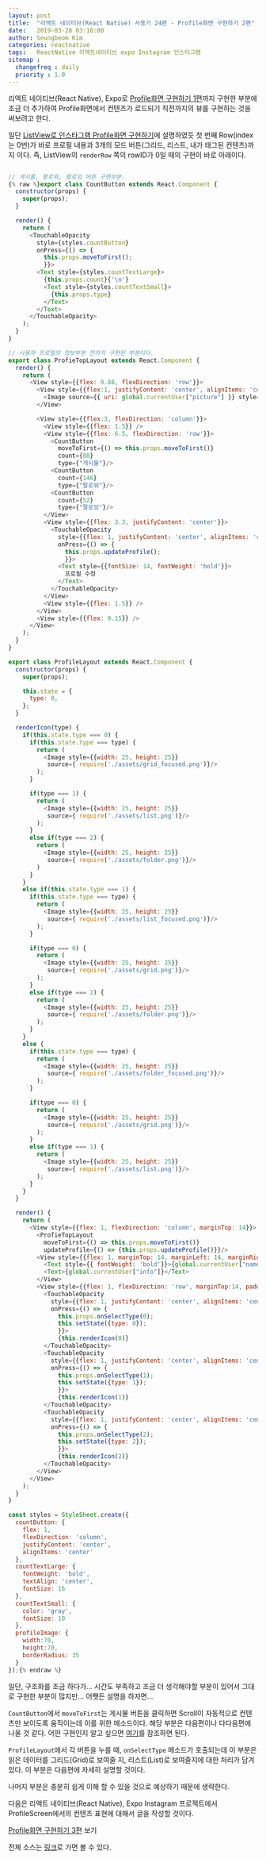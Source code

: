```yaml
---
layout: post
title:  "리액트 네이티브(React Native) 사용기 24편 - Profile화면 구현하기 2편"
date:   2019-03-28 03:16:00
author: Seungbeom Kim
categories: reactnative
tags:	ReactNative 리액트네이티브 expo Instagram 인스타그램
sitemap :
  changefreq : daily
  priority : 1.0
---
```


리액트 네이티브(React Native), Expo로 [Profile화면 구현하기 1편](https://myksb1223.github.io/reactnative/2019/03/24/React-Native-20.html)까지 구현한 부분에 조금 더 추가하여 Profile화면에서 컨텐츠가 로드되기 직전까지의 뷰를 구현하는 것을 써보려고 한다.

일단 [ListView로 인스타그램 Profile화면 구현하기](https://myksb1223.github.io/reactnative/2019/03/22/React-Native-19.html)에 설명하였듯 첫 번째 Row(index는 0번)가 바로 프로필 내용과 3개의 모드 버튼(그리드, 리스트, 내가 태그된 컨텐츠)까지 이다. 즉, ListView의 `renderRow` 쪽의 rowID가 0일 때의 구현이 바로 아래이다.

```javascript

// 게시물, 팔로워, 팔로잉 버튼 구현부분.
{% raw %}export class CountButton extends React.Component {
  constructor(props) {
    super(props);
  }

  render() {
    return (
      <TouchableOpacity
        style={styles.countButton}
        onPress={() => {
          this.props.moveToFirst();
          }}>
        <Text style={styles.countTextLarge}>
          {this.props.count}{'\n'}
          <Text style={styles.countTextSmall}>
            {this.props.type}
          </Text>
        </Text>
      </TouchableOpacity>
    );
  }
}

// 사용자 프로필의 정보부분 전까지 구현된 부분이다.
export class ProfieTopLayout extends React.Component {
  render() {
    return (
      <View style={{flex: 0.88, flexDirection: 'row'}}>
        <View style={{flex:1, justifyContent: 'center', alignItems: 'center'}}>
          <Image source={{ uri: global.currentUser["picture"] }} style={styles.profileImage}/>
        </View>

        <View style={{flex:3, flexDirection: 'column'}}>
          <View style={{flex: 1.5}} />
          <View style={{flex: 6.5, flexDirection: 'row'}}>
            <CountButton
              moveToFirst={() => this.props.moveToFirst()}
              count={88}
              type={"게시물"}/>
            <CountButton
              count={146}
              type={"팔로워"}/>
            <CountButton
              count={52}
              type={"팔로잉"}/>
          </View>
          <View style={{flex: 3.3, justifyContent: 'center'}}>
            <TouchableOpacity
              style={{flex: 1, justifyContent: 'center', alignItems: 'center', borderWidth: 1, borderRadius: 5, borderColor: 'lightgray'}}
              onPress={() => {
                this.props.updateProfile();
                }}>
              <Text style={{fontSize: 14, fontWeight: 'bold'}}>
                프로필 수정
              </Text>
            </TouchableOpacity>
          </View>
          <View style={{flex: 1.5}} />
        </View>
        <View style={{flex: 0.15}} />
      </View>
    );
  }
}

export class ProfileLayout extends React.Component {
  constructor(props) {
    super(props);

    this.state = {
      type: 0,
    };
  }

  renderIcon(type) {
    if(this.state.type === 0) {
      if(this.state.type === type) {
        return (
          <Image style={{width: 25, height: 25}}
           source={ require('./assets/grid_focused.png')}/>
        );
      }

      if(type === 1) {
        return (
          <Image style={{width: 25, height: 25}}
           source={ require('./assets/list.png')}/>
        );
      }
      else if(type === 2) {
        return (
          <Image style={{width: 25, height: 25}}
           source={ require('./assets/folder.png')}/>
        )
      }
    }
    else if(this.state.type === 1) {
      if(this.state.type === type) {
        return (
          <Image style={{width: 25, height: 25}}
           source={ require('./assets/list_focused.png')}/>
        );
      }

      if(type === 0) {
        return (
          <Image style={{width: 25, height: 25}}
           source={ require('./assets/grid.png')}/>
        );
      }
      else if(type === 2) {
        return (
          <Image style={{width: 25, height: 25}}
           source={ require('./assets/folder.png')}/>
        );
      }
    }
    else {
      if(this.state.type === type) {
        return (
          <Image style={{width: 25, height: 25}}
           source={ require('./assets/folder_focused.png')}/>
        );
      }

      if(type === 0) {
        return (
          <Image style={{width: 25, height: 25}}
           source={ require('./assets/grid.png')}/>
        );
      }
      else if(type === 1) {
        return (
          <Image style={{width: 25, height: 25}}
           source={ require('./assets/list.png')}/>
        );
      }
    }
  }

  render() {
    return (
      <View style={{flex: 1, flexDirection: 'column', marginTop: 14}}>
        <ProfieTopLayout
          moveToFirst={() => this.props.moveToFirst()}
          updateProfile={() => {this.props.updateProfile()}}/>
        <View style={{flex: 1, marginTop: 14, marginLeft: 14, marginRight: 14}} >
          <Text style={{ fontWeight: 'bold'}}>{global.currentUser["name"]}</Text>
          <Text>{global.currentUser["info"]}</Text>
        </View>
        <View style={{flex: 1, flexDirection: 'row', marginTop:14, paddingTop: 8, paddingBottom: 8, borderWidth: 0.5, borderColor: 'lightgray'}} >
          <TouchableOpacity
            style={{flex: 1, justifyContent: 'center', alignItems: 'center'}}
            onPress={() => {
              this.props.onSelectType(0);
              this.setState({type: 0});
              }}>
              {this.renderIcon(0)}
          </TouchableOpacity>
          <TouchableOpacity
            style={{flex: 1, justifyContent: 'center', alignItems: 'center'}}
            onPress={() => {
              this.props.onSelectType(1);
              this.setState({type: 1});
              }}>
              {this.renderIcon(1)}
          </TouchableOpacity>
          <TouchableOpacity
            style={{flex: 1, justifyContent: 'center', alignItems: 'center'}}
            onPress={() => {
              this.props.onSelectType(2);
              this.setState({type: 2});
              }}>
              {this.renderIcon(2)}
          </TouchableOpacity>
        </View>
      </View>
    );
  }
}

const styles = StyleSheet.create({
  countButton: {
    flex: 1,
    flexDirection: 'column',
    justifyContent: 'center',
    alignItems: 'center'
  },
  countTextLarge: {
    fontWeight: 'bold',
    textAlign: 'center',
    fontSize: 16
  },
  countTextSmall: {
    color: 'gray',
    fontSize: 10
  },
  profileImage: {
    width:70,
    height:70,
    borderRadius: 35
  }
});{% endraw %}
```

일단, 구조화를 조금 하다가... 시간도 부족하고 조금 더 생각해야할 부분이 있어서 그대로 구현한 부분이 많지만... 어쨋든 설명을 하자면...

`CountButton`에서 `moveToFirst`는 게시물 버튼을 클릭하면 Scroll이 자동적으로 컨텐츠만 보이도록 움직이는데 이를 위한 메소드이다. 해당 부분은 다음편이나 다다음편에 나올 것 같다. 어떤 구현인지 알고 싶으면 [여기](https://myksb1223.github.io/reactnative/2019/03/24/React-Native-20.html)를 참조하면 된다.

`ProfileLayout`에서 각 버튼을 누를 때, `onSelectType` 메소드가 호출되는데 이 부분은 읽은 데이터를 그리드(Grid)로 보여줄 지, 리스트(List)로 보여줄지에 대한 처리가 담겨있다. 이 부분은 다음편에 자세히 설명할 것이다.

나머지 부분은 충분히 쉽게 이해 할 수 있을 것으로 예상하기 때문에 생략한다.

다음은 리액트 네이티브(React Native), Expo Instagram 프로젝트에서 ProfileScreen에서의 컨텐츠 표현에 대해서 글을 작성할 것이다.

[Profile화면 구현하기 3편](https://myksb1223.github.io/reactnative/2019/03/29/React-Native-25.html) 보기

전체 소스는 [링크](https://github.com/myksb1223/ReactNative-instagram-example)로 가면 볼 수 있다.
